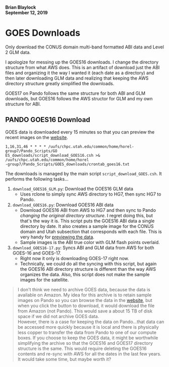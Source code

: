 **Brian Blaylock**  
**September 12, 2019**

# GOES Downloads
Only download the CONUS domain multi-band formatted ABI data and Level 2 GLM data.


I apologize for messing up the GOES16 downloads. I change the directory structure from what AWS does. This is an artifact of download just the ABI files and organizing it the way I wanted it (each date as a directory) and then later downloading GLM data and realizing that keeping the AWS directory structure greatly simplified the downloads. 

GOES17 on Pando follows the same structure for both ABI and GLM downloads, but GOES16 follows the AWS structor for GLM and my own structure for ABI.

## PANDO GOES16 Download
GOES data is downloaded every 15 minutes so that you can preview the recent images on the [website](http://home.chpc.utah.edu/~u0553130/Brian_Blaylock/cgi-bin/goes16_pando.cgi).

    1,16,31,46 * * * * /uufs/chpc.utah.edu/common/home/horel-group7/Pando_Scripts/GO                                                                         ES_downloads/script_download_GOES16.csh >& /uufs/chpc.utah.edu/common/home/horel                                                                         -group7/Pando_Scripts/GOES_downloads/crontab_goes16.txt

The downloads is managed by the main script `script_download_GOES.csh`. It performs the following tasks...

1. `download_GOES16_GLM.py`: Download the GOES16 GLM data
    - Uses rclone to simply sync AWS directory to HG7, then sync HG7 to Pando.
1. `download_GOES16.py`: Download GOES16 ABI data
    - Download GOES16 ABI from AWS to HG7 and then sync to Pando _changing the original directory structure_. I regret doing this, but that's the way it is. This script puts the GOES16 ABI data a single directory by date. It also creates a sample image for the CONUS domain and Utah subsection that corresponds with each file. This is very handy for [previewing the data](http://home.chpc.utah.edu/~u0553130/Brian_Blaylock/cgi-bin/goes16_pando.cgi).
    - Sample images is the ABI true color with GLM flash points overlaid.
1. `download_GOES16-17.py`: Syncs ABI and GLM data from AWS for both GOES-16 and GOES-17.
    - Right now it only is downloading GOES-17 right now.
    - Technically, we could do all the syncing with this script, but again the GOES16 ABI directory structure is different than the way AWS organizes the data. Also, this script does not make the sample images for the satellite.

> I don't think we need to archive GOES data, because the data is available on Amazon. My idea for this archive is to retain sample images on Pando so you can browse the data in the [website](http://home.chpc.utah.edu/~u0553130/Brian_Blaylock/cgi-bin/goes16_pando.cgi), but when you click the button to download, it would download the file from Amazon (not Pando). This would save a about 15 TB of disk space if we did not archive GOES data.  
>However, there is a case for keeping the data on Pando...that data can be accessed more quickly because it is local and there is physically less copper to transfer the data from Pando to one of our compute boxes. If you choose to keep the GOES data, it might be worthwhile simplifying the archive so that the GOES16 and GOES17 directory structure is the same. This would require deleting the GOES16 contents and re-sync with AWS for all the dates in the last few years. It would take some time, but maybe worth it?